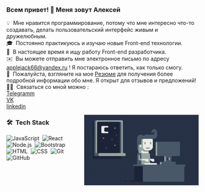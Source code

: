 ### Всем привет! 👋 Меня зовут Алексей

💡 &nbsp;Мне нравится программирование, потому что мне интересно что-то создавать, делать пользовательский интерфейс живым и дружелюбным.\
🎓 &nbsp;Постоянно практикуюсь и изучаю новые Front-end технологии.\
🌱 &nbsp;В настоящее время я ищу работу Front-end разработчика.\
✉️ &nbsp;Вы можете отправить мне электронное письмо по адресу  applejack66@yandex.ru ! Я постараюсь ответить, как только смогу.\
📄 &nbsp;Пожалуйста, взгляните на мое [Резюме](https://taganrog.hh.ru/resume/a77373e4ff04866c930039ed1f7153366b6951) для получения более подробной информации обо мне. Я открыт для отзывов и предложений!\
🤝🏻 &nbsp;Связаться со мной можно :\
[Telegramm](https://t.me/AleksKonstant) \
[VK](https://www.vk.com/id264324205) \
[linkedin](https://www.linkedin.com/in/alexey-konstantinov-9ba656208) 


<img alt="Night Coding" src="https://raw.githubusercontent.com/AVS1508/AVS1508/master/assets/Night-Coding.gif" align="right"/>

### 🛠 &nbsp;Tech Stack

![JavaScript](https://img.shields.io/badge/-JavaScript-05122A?style=flat&logo=javascript)&nbsp;
![React](https://img.shields.io/badge/-React-05122A?style=flat&logo=react)&nbsp;
![Node.js](https://img.shields.io/badge/-Node.js-05122A?style=flat&logo=node.js)&nbsp;
![Bootstrap](https://img.shields.io/badge/-Bootstrap-05122A?style=flat&logo=bootstrap&logoColor=563D7C)\
![HTML](https://img.shields.io/badge/-HTML-05122A?style=flat&logo=HTML5)&nbsp;
![CSS](https://img.shields.io/badge/-CSS-05122A?style=flat&logo=CSS3&logoColor=1572B6)&nbsp;
![Git](https://img.shields.io/badge/-Git-05122A?style=flat&logo=git)&nbsp;
![GitHub](https://img.shields.io/badge/-GitHub-05122A?style=flat&logo=github)&nbsp;


